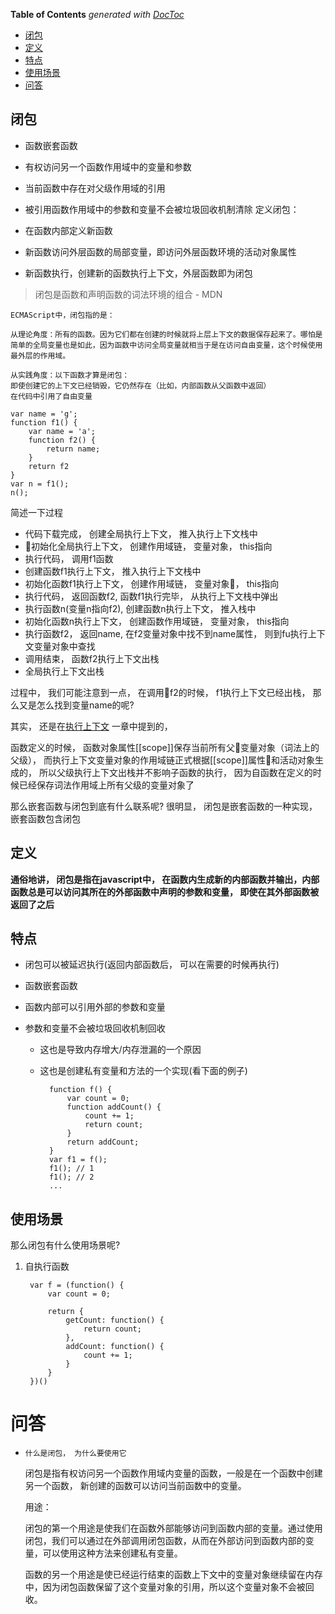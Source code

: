 <!-- START doctoc generated TOC please keep comment here to allow auto update -->
<!-- DON'T EDIT THIS SECTION, INSTEAD RE-RUN doctoc TO UPDATE -->
**Table of Contents**  *generated with [DocToc](https://github.com/thlorenz/doctoc)*

  - [闭包](#%E9%97%AD%E5%8C%85)
  - [定义](#%E5%AE%9A%E4%B9%89)
  - [特点](#%E7%89%B9%E7%82%B9)
  - [使用场景](#%E4%BD%BF%E7%94%A8%E5%9C%BA%E6%99%AF)
- [问答](#%E9%97%AE%E7%AD%94)

<!-- END doctoc generated TOC please keep comment here to allow auto update -->

## 闭包
- 函数嵌套函数
- 有权访问另一个函数作用域中的变量和参数
- 当前函数中存在对父级作用域的引用
- 被引用函数作用域中的参数和变量不会被垃圾回收机制清除
定义闭包：

- 在函数内部定义新函数

- 新函数访问外层函数的局部变量，即访问外层函数环境的活动对象属性

- 新函数执行，创建新的函数执行上下文，外层函数即为闭包


> 闭包是函数和声明函数的词法环境的组合 - MDN

    ECMAScript中，闭包指的是：

    从理论角度：所有的函数。因为它们都在创建的时候就将上层上下文的数据保存起来了。哪怕是简单的全局变量也是如此，因为函数中访问全局变量就相当于是在访问自由变量，这个时候使用最外层的作用域。

    从实践角度：以下函数才算是闭包：
    即使创建它的上下文已经销毁，它仍然存在（比如，内部函数从父函数中返回）
    在代码中引用了自由变量

    var name = 'g';
    function f1() {
        var name = 'a';
        function f2() {
            return name;
        }
        return f2
    }
    var n = f1();
    n();

简述一下过程
- 代码下载完成， 创建全局执行上下文， 推入执行上下文栈中
- 初始化全局执行上下文， 创建作用域链， 变量对象， this指向
- 执行代码， 调用f1函数
- 创建函数f1执行上下文， 推入执行上下文栈中
- 初始化函数f1执行上下文， 创建作用域链， 变量对象， this指向
- 执行代码， 返回函数f2, 函数f1执行完毕， 从执行上下文栈中弹出
- 执行函数n(变量n指向f2), 创建函数n执行上下文， 推入栈中
- 初始化函数n执行上下文， 创建函数作用域链， 变量对象， this指向
- 执行函数f2， 返回name, 在f2变量对象中找不到name属性， 则到fu执行上下文变量对象中查找
- 调用结束， 函数f2执行上下文出栈
- 全局执行上下文出栈

过程中， 我们可能注意到一点， 在调用f2的时候， f1执行上下文已经出栈， 那么又是怎么找到变量name的呢? 

其实， 还是在[执行上下文](../核心/执行上下文.md) 一章中提到的， 

函数定义的时候， 函数对象属性[[scope]]保存当前所有父变量对象（词法上的父级）， 而执行上下文变量对象的作用域链正式根据[[scope]]属性和活动对象生成的， 所以父级执行上下文出栈并不影响子函数的执行， 因为自函数在定义的时候已经保存词法作用域上所有父级的变量对象了

那么嵌套函数与闭包到底有什么联系呢? 很明显， 闭包是嵌套函数的一种实现， 嵌套函数包含闭包

## 定义
**通俗地讲， 闭包是指在javascript中， 在函数内生成新的内部函数并输出，内部函数总是可以访问其所在的外部函数中声明的参数和变量， 即使在其外部函数被返回了之后**

## 特点
- 闭包可以被延迟执行(返回内部函数后， 可以在需要的时候再执行)
- 函数嵌套函数
- 函数内部可以引用外部的参数和变量
- 参数和变量不会被垃圾回收机制回收
    
    - 这也是导致内存增大/内存泄漏的一个原因
    - 这也是创建私有变量和方法的一个实现(看下面的例子)

            function f() {
                var count = 0;
                function addCount() {
                    count += 1;
                    return count;
                }
                return addCount;
            }
            var f1 = f();
            f1(); // 1
            f1(); // 2
            ...


## 使用场景
那么闭包有什么使用场景呢?
1. 自执行函数

        var f = (function() {
            var count = 0;
            
            return {
                getCount: function() {
                    return count;
                },
                addCount: function() {
                    count += 1;
                }
            }
        })()


# 问答

- ``什么是闭包， 为什么要使用它``

    闭包是指有权访问另一个函数作用域内变量的函数，一般是在一个函数中创建另一个函数， 新创建的函数可以访问当前函数中的变量。

    用途：

    闭包的第一个用途是使我们在函数外部能够访问到函数内部的变量。通过使用闭包，我们可以通过在外部调用闭包函数，从而在外部访问到函数内部的变量，可以使用这种方法来创建私有变量。

    函数的另一个用途是使已经运行结束的函数上下文中的变量对象继续留在内存中，因为闭包函数保留了这个变量对象的引用，所以这个变量对象不会被回收。

